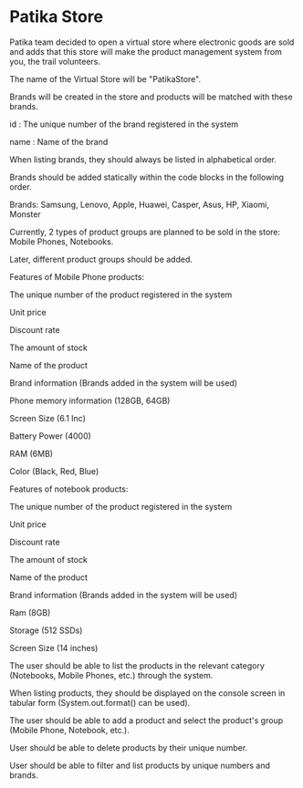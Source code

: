 # Patika Store
Patika team decided to open a virtual store where electronic goods are sold and adds that this store will make the product management system from you, the trail volunteers.



The name of the Virtual Store will be "PatikaStore".


Brands will be created in the store and products will be matched with these brands.


id : The unique number of the brand registered in the system


name : Name of the brand


When listing brands, they should always be listed in alphabetical order.


Brands should be added statically within the code blocks in the following order.


Brands: Samsung, Lenovo, Apple, Huawei, Casper, Asus, HP, Xiaomi, Monster


Currently, 2 types of product groups are planned to be sold in the store: Mobile Phones, Notebooks.


Later, different product groups should be added.


Features of Mobile Phone products:


The unique number of the product registered in the system


Unit price


Discount rate


The amount of stock


Name of the product


Brand information (Brands added in the system will be used)


Phone memory information (128GB, 64GB)


Screen Size (6.1 Inc)


Battery Power (4000)


RAM (6MB)


Color (Black, Red, Blue)


Features of notebook products:


The unique number of the product registered in the system


Unit price


Discount rate


The amount of stock


Name of the product


Brand information (Brands added in the system will be used)


Ram (8GB)


Storage (512 SSDs)


Screen Size (14 inches)


The user should be able to list the products in the relevant category (Notebooks, Mobile Phones, etc.) through the system.


When listing products, they should be displayed on the console screen in tabular form (System.out.format() can be used).


The user should be able to add a product and select the product's group (Mobile Phone, Notebook, etc.).


User should be able to delete products by their unique number.


User should be able to filter and list products by unique numbers and brands.
